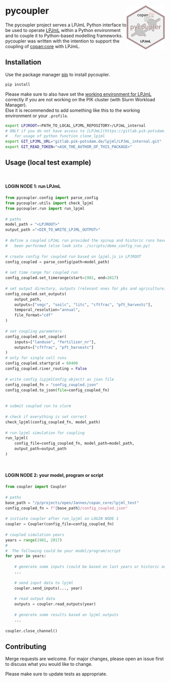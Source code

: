 # pycoupler  <a href=''><img src='docs/img/logo.png' align="right" height="139" /></a>

The pycoupler project serves a LPJmL Python interface to be used to operate
[LPJmL](https://gitlab.pik-potsdam.de/lpjml/LPJmL_internal) within a Python
environment and to couple it to Python-based modelling frameworks.  
pycoupler was written with the intention to support the coupling of
[copan:core](https://github.com/pik-copan/pycopancore/) with LPJmL.

## Installation

Use the package manager [pip](https://pip.pypa.io/en/stable/) to install pycoupler.

```bash
pip install
```

Please make sure to also have set the [working environment for LPJmL](https://gitlab.pik-potsdam.de/lpjml/LPJmL_internal/-/blob/master/INSTALL) correctly if you are not working
on the PIK cluster (with Slurm Workload Manager).  
Else it is recommended to add something like this to the working environment or your `.profile`.

```bash
export LPJROOT=<PATH_TO_LOCAL_LPJML_REPOSITORY>/LPJmL_internal
# ONLY if you do not have access to [LPJmL](https://gitlab.pik-potsdam.de/lpjml/LPJmL_internal)
#   for usage of python function clone_lpjml
export GIT_LPJML_URL="gitlab.pik-potsdam.de/lpjml/LPJmL_internal.git"
export GIT_READ_TOKEN="<ASK_THE_AUTHOR_OF_THIS_PACKAGE>"
```

## Usage (local test example)  
<br>

#### **LOGIN NODE 1: run LPJmL**
```python
from pycoupler.config import parse_config
from pycoupler.utils import check_lpjml
from pycoupler.run import run_lpjml

# paths
model_path = "<LPJROOT>"
output_path ="<DIR_TO_WRITE_LPJML_OUTPUT>"

# define a coupled LPJmL run provided the spinup and historic runs have already
#   been performed (else look into ./scripts/demo_config_run.py)

# create config for coupled run based on lpjml.js in LPJROOT
config_coupled = parse_config(path=model_path)

# set time range for coupled run
config_coupled.set_timerange(start=1981, end=2017)

# set output directory, outputs (relevant ones for pbs and agriculture)
config_coupled.set_outputs(
    output_path,
    outputs=["vegc", "soilc", "litc", "cftfrac", "pft_harvestc"],
    temporal_resolution="annual",
    file_format="cdf"
)

# set coupling parameters
config_coupled.set_coupler(
    inputs=["landuse", "fertilizer_nr"],
    outputs=["cftfrac", "pft_harvestc"]
)
# only for single cell runs
config_coupled.startgrid = 60400
config_coupled.river_routing = False

# write config (LpjmlConfig object) as json file
config_coupled_fn = "config_coupled.json"
config_coupled.to_json(file=config_coupled_fn)


# submit coupled run to slurm

# check if everything is set correct
check_lpjml(config_coupled_fn, model_path)

# run lpjml simulation for coupling
run_lpjml(
    config_file=config_coupled_fn, model_path=model_path,
    output_path=output_path
)
```
<br>

#### **LOGIN NODE 2: your model, program or script**

```python
from coupler import Coupler

# paths
base_path = "/p/projects/open/Jannes/copan_core/lpjml_test"
config_coupled_fn = f"{base_path}/config_coupled.json"

# initiate coupler after run_lpjml on LOGIN NODE 1
coupler = Coupler(config_file=config_coupled_fn)

# coupled simulation years
years = range(1981, 2017)
#
#  The following could be your model/program/script
for year in years:
    
    # generate some inputs (could be based on last years or historic output)
    ...
    
    # send input data to lpjml
    coupler.send_inputs(..., year)
    
    # read output data
    outputs = coupler.read_outputs(year)
    
    # generate some results based on lpjml outputs
    ...

coupler.close_channel()

```

## Contributing
Merge requests are welcome. For major changes, please open an issue first to discuss what you would like to change.

Please make sure to update tests as appropriate.
